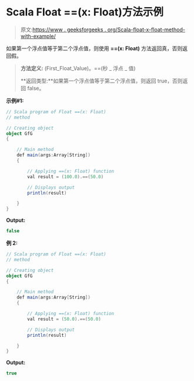 # Scala Float ==(x: Float)方法示例

> 原文:[https://www . geeksforgeeks . org/Scala-float-x-float-method-with-example/](https://www.geeksforgeeks.org/scala-float-x-float-method-with-example/)

如果第一个浮点值等于第二个浮点值，则使用 **==(x: Float)** 方法返回真，否则返回假。

> **方法定义:** (First_Float_Value)。==(秒 _ 浮点 _ 值)
> 
> **返回类型:**如果第一个浮点值等于第二个浮点值，则返回 true，否则返回 false。

**示例#1:**

```scala
// Scala program of Float ==(x: Float)
// method

// Creating object
object GfG
{ 

    // Main method
    def main(args:Array[String])
    {

        // Applying ==(x: Float) function
        val result = (100.0).==(50.0)

        // Displays output
        println(result)

    }
} 
```

**Output:**

```scala
false

```

**例 2:**

```scala
// Scala program of Float ==(x: Float)
// method

// Creating object
object GfG
{ 

    // Main method
    def main(args:Array[String])
    {

        // Applying ==(x: Float) function
        val result = (50.0).==(50.0)

        // Displays output
        println(result)

    }
} 
```

**Output:**

```scala
true

```